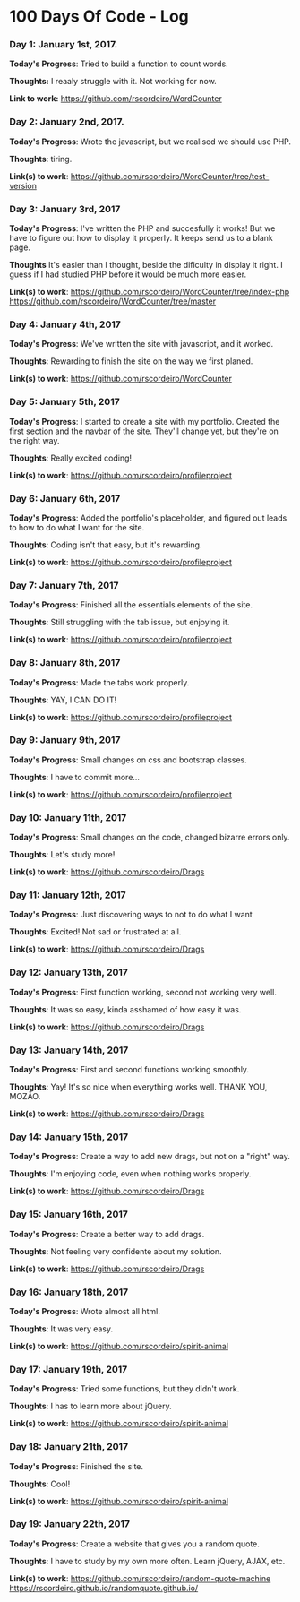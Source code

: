 
# 100 Days Of Code - Log

### Day 1: January 1st, 2017.

**Today's Progress**: Tried to build a function to count words.

**Thoughts:** I reaaly struggle with it. Not working for now.

**Link to work:** https://github.com/rscordeiro/WordCounter

### Day 2: January 2nd, 2017.

**Today's Progress**: Wrote the javascript, but we realised we should use PHP.

**Thoughts**: tiring.

**Link(s) to work**: https://github.com/rscordeiro/WordCounter/tree/test-version


### Day 3: January 3rd, 2017

**Today's Progress**: I've written the PHP and succesfully it works! But we have to figure out how to display it properly. It keeps send us to a blank page.

**Thoughts** It's easier than I thought, beside the dificulty in display it right. I guess if I had studied PHP before it would be much more easier.

**Link(s) to work**:
https://github.com/rscordeiro/WordCounter/tree/index-php
https://github.com/rscordeiro/WordCounter/tree/master


### Day 4: January 4th, 2017

**Today's Progress**: We've written the site with javascript, and it worked.

**Thoughts**: Rewarding to finish the site on the way we first planed.

**Link(s) to work**: https://github.com/rscordeiro/WordCounter


### Day 5: January 5th, 2017

**Today's Progress**: I started to create a site with my portfolio. Created the first section and the navbar of the site. They'll change yet, but they're on the right way.

**Thoughts**: Really excited coding!

**Link(s) to work**: https://github.com/rscordeiro/profileproject


### Day 6: January 6th, 2017

**Today's Progress**: Added the portfolio's placeholder, and figured out leads to how to do what I want for the site.

**Thoughts**:  Coding isn't that easy, but it's rewarding.

**Link(s) to work**: https://github.com/rscordeiro/profileproject


### Day 7: January 7th, 2017

**Today's Progress**: Finished all the essentials elements of the site.

**Thoughts**:  Still struggling with the tab issue, but enjoying it.

**Link(s) to work**: https://github.com/rscordeiro/profileproject


### Day 8: January 8th, 2017

**Today's Progress**: Made the tabs work properly.

**Thoughts**:  YAY, I CAN DO IT!

**Link(s) to work**: https://github.com/rscordeiro/profileproject


### Day 9: January 9th, 2017

**Today's Progress**: Small changes on css and bootstrap classes.

**Thoughts**:  I have to commit more...

**Link(s) to work**: https://github.com/rscordeiro/profileproject


### Day 10: January 11th, 2017

**Today's Progress**: Small changes on the code, changed bizarre errors only.

**Thoughts**:  Let's study more!

**Link(s) to work**: https://github.com/rscordeiro/Drags


### Day 11: January 12th, 2017

**Today's Progress**: Just discovering ways to not to do what I want

**Thoughts**:  Excited! Not sad or frustrated at all.

**Link(s) to work**: https://github.com/rscordeiro/Drags


### Day 12: January 13th, 2017

**Today's Progress**: First function working, second not working very well.

**Thoughts**:  It was so easy, kinda asshamed of how easy it was.

**Link(s) to work**: https://github.com/rscordeiro/Drags


### Day 13: January 14th, 2017

**Today's Progress**: First and second functions working smoothly.

**Thoughts**:  Yay! It's so nice when everything works well. THANK YOU, MOZÃO.

**Link(s) to work**: https://github.com/rscordeiro/Drags


### Day 14: January 15th, 2017

**Today's Progress**: Create a way to add new drags, but not on a "right" way.

**Thoughts**:  I'm enjoying code, even when nothing works properly.

**Link(s) to work**: https://github.com/rscordeiro/Drags


### Day 15: January 16th, 2017

**Today's Progress**: Create a better way to add drags.

**Thoughts**:  Not feeling very confidente about my solution.

**Link(s) to work**: https://github.com/rscordeiro/Drags


### Day 16: January 18th, 2017

**Today's Progress**: Wrote almost all html.

**Thoughts**:  It was very easy.

**Link(s) to work**: https://github.com/rscordeiro/spirit-animal


### Day 17: January 19th, 2017

**Today's Progress**: Tried some functions, but they didn't work.

**Thoughts**:  I has to learn more about jQuery.

**Link(s) to work**: https://github.com/rscordeiro/spirit-animal


### Day 18: January 21th, 2017

**Today's Progress**: Finished the site.

**Thoughts**:  Cool!

**Link(s) to work**: https://github.com/rscordeiro/spirit-animal


### Day 19: January 22th, 2017

**Today's Progress**: Create a website that gives you a random quote.

**Thoughts**: I have to study by my own more often. Learn jQuery, AJAX, etc. 

**Link(s) to work**: https://github.com/rscordeiro/random-quote-machine
https://rscordeiro.github.io/randomquote.github.io/
